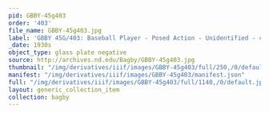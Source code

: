 ```yaml
---
pid: GBBY-45g403
order: '403'
file_name: GBBY-45g403.jpg
label: 'GBBY 45G/403: Baseball Player - Posed Action - Unidentified - c1930s'
_date: 1930s
object_type: glass plate negative
source: http://archives.nd.edu/Bagby/GBBY-45g403.jpg
thumbnail: "/img/derivatives/iiif/images/GBBY-45g403/full/250,/0/default.jpg"
manifest: "/img/derivatives/iiif/images/GBBY-45g403/manifest.json"
full: "/img/derivatives/iiif/images/GBBY-45g403/full/1140,/0/default.jpg"
layout: generic_collection_item
collection: bagby
---
```

